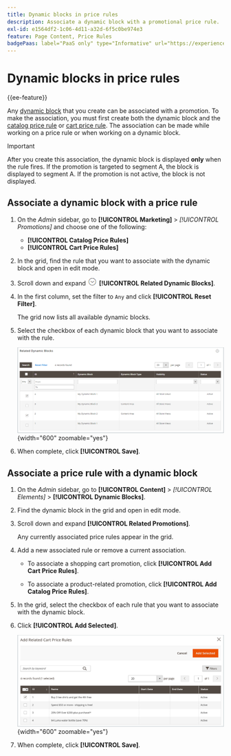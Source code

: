 ```yaml
---
title: Dynamic blocks in price rules
description: Associate a dynamic block with a promotional price rule.
exl-id: e1564df2-1c06-4d11-a32d-6f5c0be974e3
feature: Page Content, Price Rules
badgePaas: label="PaaS only" type="Informative" url="https://experienceleague.adobe.com/en/docs/commerce/user-guides/product-solutions" tooltip="Applies to Adobe Commerce on Cloud projects (Adobe-managed PaaS infrastructure) and on-premises projects only."
---
```

# Dynamic blocks in price rules

{{ee-feature}}

Any [dynamic block](dynamic-blocks.md) that you create can be associated with a promotion. To make the association, you must first create both the dynamic block and the [catalog price rule](../merchandising-promotions/price-rules-catalog.md) or [cart price rule](../merchandising-promotions/price-rules-cart.md). The association can be made while working on a price rule or when working on a dynamic block.

>[!IMPORTANT]
>
>After you create this association, the dynamic block is displayed **only** when the rule fires. If the promotion is targeted to segment A, the block is displayed to segment A. If the promotion is not active, the block is not displayed.

## Associate a dynamic block with a price rule

1. On the _Admin_ sidebar, go to **[!UICONTROL Marketing]** > _[!UICONTROL Promotions]_ and choose one of the following:

   - **[!UICONTROL Catalog Price Rules]**
   - **[!UICONTROL Cart Price Rules]**

1. In the grid, find the rule that you want to associate with the dynamic block and open in edit mode.

1. Scroll down and expand ![Expansion selector](../assets/icon-display-expand.png) **[!UICONTROL Related Dynamic Blocks]**.

1. In the first column, set the filter to `Any` and click **[!UICONTROL Reset Filter]**.

   The grid now lists all available dynamic blocks.

1. Select the checkbox of each dynamic block that you want to associate with the rule.

   ![Adding selected dynamic blocks](./assets/price-rule-cart-related-dynamic-blocks-any.png){width="600" zoomable="yes"}

1. When complete, click **[!UICONTROL Save]**.

## Associate a price rule with a dynamic block

1. On the _Admin_ sidebar, go to **[!UICONTROL Content]** > _[!UICONTROL Elements]_ > **[!UICONTROL Dynamic Blocks]**.

1. Find the dynamic block in the grid and open in edit mode.

1. Scroll down and expand **[!UICONTROL Related Promotions]**.

   Any currently associated price rules appear in the grid.

1. Add a new associated rule or remove a current association.

   - To associate a shopping cart promotion, click **[!UICONTROL Add Cart Price Rules]**.

   - To associate a product-related promotion, click **[!UICONTROL Add Catalog Price Rules]**.

1. In the grid, select the checkbox of each rule that you want to associate with the dynamic block.

1. Click **[!UICONTROL Add Selected]**.

   ![Adding selected price rules to a dynamic block](./assets/pb-dynamic-block-add-related-cart-price-rules.png){width="600" zoomable="yes"}

1. When complete, click **[!UICONTROL Save]**.
